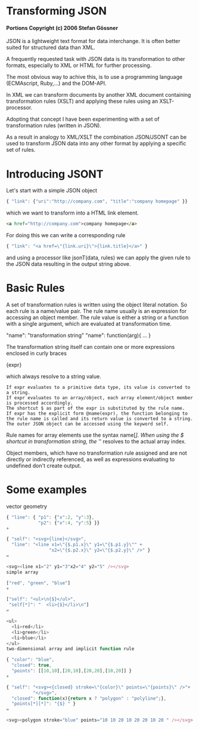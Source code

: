 # Transforming JSON

#### Portions Copyright (c) 2006 Stefan Gössner

JSON is a lightweight text format for data interchange. It is often better suited for structured data than XML.

A frequently requested task with JSON data is its transformation to other formats, especially to XML or HTML for further processing.

The most obvious way to achive this, is to use a programming language (ECMAscript, Ruby,…) and the DOM-API.

In XML we can transform documents by another XML document containing transformation rules (XSLT) and applying these rules using an XSLT-processor.

Adopting that concept I have been experimenting with a set of transformation rules (written in JSON).

As a result in analogy to XML/XSLT the combination JSON/JSONT can be used to transform JSON data into any other format by applying a specific set of rules.

# Introducing JSONT
Let's start with a simple JSON object

```javascript
{ "link": {"uri":"http://company.com", "title":"company homepage" }}
```
which we want to transform into a HTML link element.

```html
<a href="http://company.com">company homepage</a>
```
For doing this we can write a corresponding rule

```javascript
{ "link": "<a href=\"{link.uri}\">{link.title}</a>" }
```
and using a processor like jsonT(data, rules) we can apply the given rule to the JSON data resulting in the output string above.

# Basic Rules
A set of transformation rules is written using the object literal notation. So each rule is a name/value pair. The rule name usually is an expression for accessing an object member. The rule value is either a string or a function with a single argument, which are evaluated at transformation time.

"name": "transformation string"
"name": function(arg){ … }

The transformation string itself can contain one or more expressions enclosed in curly braces

{expr}

which always resolve to a string value.

```If expr references a rule name, it results in either the transformation string or the return value of the implicit transformation function of that rule.
If expr evaluates to a primitive data type, its value is converted to a string.
If expr evaluates to an array/object, each array element/object member is processed accordingly.
The shortcut $ as part of the expr is substituted by the rule name.
If expr has the explicit form @name(expr), the function belonging to the rule name is called and its return value is converted to a string.
The outer JSON object can be accessed using the keyword self.
```
Rule names for array elements use the syntax name[*]. When using the $ shortcut in transformation string, the '*' resolves to the actual array index.

Object members, which have no transformation rule assigned and are not directly or indirectly referenced, as well as expressions evaluating to undefined don't create output.

# Some examples
vector geometry

```javascript
{ "line": { "p1": {"x":2, "y":3},
            "p2": {"x":4, "y":5} }}
+

{ "self": "<svg>{line}</svg>",
  "line": "<line x1=\"{$.p1.x}\" y1=\"{$.p1.y}\"" +
                "x2=\"{$.p2.x}\" y2=\"{$.p2.y}\" />" }
=

<svg><line x1="2" y1="3"x2="4" y2="5" /></svg>
simple array

["red", "green", "blue"]
+

["self": "<ul>\n{$}</ul>",
 "self[*]": "  <li>{$}</li>\n"]
=

<ul>
  <li>red</li>
  <li>green</li>
  <li>blue</li>
</ul>
two-dimensional array and implicit function rule

{ "color": "blue",
  "closed": true,
  "points": [[10,10],[20,10],[20,20],[10,20]] }
+

{ "self": "<svg><{closed} stroke=\"{color}\" points=\"{points}\" />"+
          "</svg>",
  "closed": function(x){return x ? "polygon" : "polyline";}, 
  "points[*][*]": "{$} " }
=

<svg><polygon stroke="blue" points="10 10 20 10 20 20 10 20 " /></svg>
```
